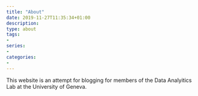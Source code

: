 ```yaml
---
title: "About"
date: 2019-11-27T11:35:34+01:00
description: 
type: about
tags:
-
series:
-
categories:
-
---
```


This website is an attempt for blogging for members of the Data Analyitics Lab
at the University of Geneva.